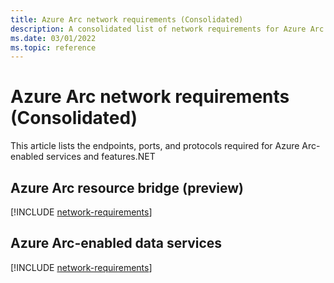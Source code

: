```yaml
---
title: Azure Arc network requirements (Consolidated)
description: A consolidated list of network requirements for Azure Arc features and Azure Arc-enabled services. Lists endpoints, ports, and protocols.
ms.date: 03/01/2022
ms.topic: reference
---
```


# Azure Arc network requirements (Consolidated)

This article lists the endpoints, ports, and protocols required for Azure Arc-enabled services and features.NET

## Azure Arc resource bridge (preview)

[!INCLUDE [network-requirements](resource-bridge/includes/network-requirements.md)]

## Azure Arc-enabled data services

[!INCLUDE [network-requirements](data/includes/network-requirements.md)]